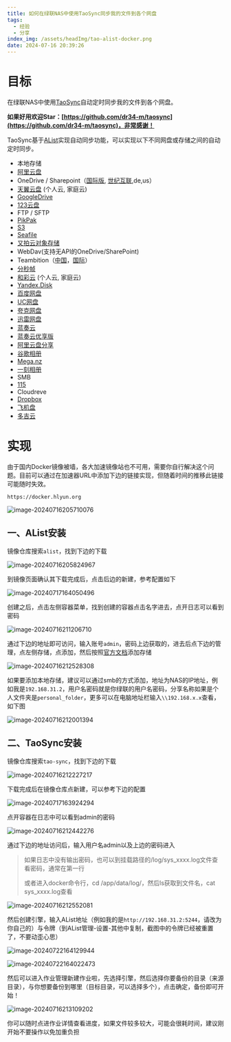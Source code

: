 ```yaml
---
title: 如何在绿联NAS中使用TaoSync同步我的文件到各个网盘
tags:
  - 经验
  - 分享
index_img: /assets/headImg/tao-alist-docker.png
date: 2024-07-16 20:39:26
---
```


# 目标

在绿联NAS中使用[TaoSync](https://github.com/dr34-m/taosync)自动定时同步我的文件到各个网盘。

<!--more-->

**如果好用欢迎Star：[https://github.com/dr34-m/taosync](https://github.com/dr34-m/taosync)，非常感谢！**

TaoSync基于[AList](https://alist.nn.ci/zh/)实现自动同步功能，可以实现以下不同网盘或存储之间的自动定时同步。

- 本地存储
- [阿里云盘](https://www.alipan.com/)
- OneDrive / Sharepoint（[国际版](https://www.office.com/), [世纪互联](https://portal.partner.microsoftonline.cn),de,us）
-  [天翼云盘](https://cloud.189.cn) (个人云, 家庭云)
- [GoogleDrive](https://drive.google.com/)
- [123云盘](https://www.123pan.com/)
- FTP / SFTP
- [PikPak](https://www.mypikpak.com/)
- [S3](https://aws.amazon.com/cn/s3/)
- [Seafile](https://seafile.com/)
- [又拍云对象存储](https://www.upyun.com/products/file-storage)
- WebDav(支持无API的OneDrive/SharePoint)
- Teambition（[中国](https://www.teambition.com/ )，[国际](https://us.teambition.com/ )）
- [分秒帧](https://www.mediatrack.cn/)
- [和彩云](https://yun.139.com/) (个人云, 家庭云)
- [Yandex.Disk](https://disk.yandex.com/)
- [百度网盘](http://pan.baidu.com/)
- [UC网盘](https://drive.uc.cn)
- [夸克网盘](https://pan.quark.cn)
- [迅雷网盘](https://pan.xunlei.com)
- [蓝奏云](https://www.lanzou.com/)
- [蓝奏云优享版](https://www.ilanzou.com/)
- [阿里云盘分享](https://www.alipan.com/)
- [谷歌相册](https://photos.google.com/)
- [Mega.nz](https://mega.nz)
- [一刻相册](https://photo.baidu.com/)
- SMB
- [115](https://115.com/)
- Cloudreve
- [Dropbox](https://www.dropbox.com/)
- [飞机盘](https://www.feijipan.com/)
- [多吉云](https://www.dogecloud.com/product/oss)

# 实现

由于国内Docker镜像被墙，各大加速镜像站也不可用，需要你自行解决这个问题。目前可以通过在加速器URL中添加下边的链接实现，但随着时间的推移此链接可能随时失效。

```
https://docker.hlyun.org
```

![image-20240716205710076](newpost-57/image-20240716205710076.png)

## 一、AList安装

镜像仓库搜索`alist`，找到下边的下载

![image-20240716205824967](newpost-57/image-20240716205824967.png)

到镜像页面确认其下载完成后，点击后边的新建，参考配置如下

![image-20240717164050496](newpost-57/image-20240717164050496.png)

创建之后，点击左侧容器菜单，找到创建的容器点击名字进去，点开日志可以看到密码

![image-20240716211206710](newpost-57/image-20240716211206710.png)

通过下边的地址即可访问，输入账号`admin`，密码上边获取的，进去后点下边的管理，点左侧存储，点添加，然后按照[官方文档](https://alist.nn.ci/zh/guide/drivers/)添加存储

![image-20240716212528308](newpost-57/image-20240716212528308.png)

如果要添加本地存储，建议可以通过smb的方式添加，地址为NAS的IP地址，例如我是`192.168.31.2`，用户名密码就是你绿联的用户名密码，分享名称如果是个人文件夹是`personal_folder`，更多可以在电脑地址栏输入`\\192.168.x.x`查看，如下图

![image-20240716212001394](newpost-57/image-20240716212001394.png)

## 二、TaoSync安装

镜像仓库搜索`tao-sync`，找到下边的下载

![image-20240716212227217](newpost-57/image-20240716212227217.png)

下载完成后在镜像仓库点新建，可以参考下边的配置

![image-20240717163924294](newpost-57/image-20240717163924294.png)

点开容器在日志中可以看到admin的密码

![image-20240716212442276](newpost-57/image-20240716212442276.png)

通过下边的地址访问后，输入用户名admin以及上边的密码进入

> 如果日志中没有输出密码，也可以到挂载路径的/log/sys_xxxx.log文件查看密码，通常在第一行
>
> 或者进入docker命令行，cd /app/data/log/，然后ls获取到文件名，cat sys_xxxx.log查看

![image-20240716212552081](newpost-57/image-20240716212552081.png)

然后创建引擎，输入AList地址（例如我的是`http://192.168.31.2:5244`，请改为你自己的）与令牌（到AList管理-设置-其他中复制，截图中的令牌已经被重置了，不要动歪心思）

![image-20240722164129944](newpost-57/image-20240722164129944.png)

![image-20240722164022473](newpost-57/image-20240722164022473.png)

然后可以进入作业管理新建作业啦，先选择引擎，然后选择你要备份的目录（来源目录），与你想要备份到哪里（目标目录，可以选择多个），点击确定，备份即可开始！

![image-20240716213109202](newpost-57/image-20240716213109202.png)

你可以随时点进作业详情查看进度，如果文件较多较大，可能会很耗时间，建议刚开始不要操作以免加重负担